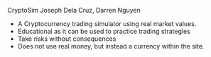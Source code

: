 CryptoSim
Joseph Dela Cruz, Darren Nguyen

- A Cryptocurrency trading simulator using real market values.
- Educational as it can be used to practice trading strategies 
- Take risks without consequences
- Does not use real money, but instead a currency within the site.
